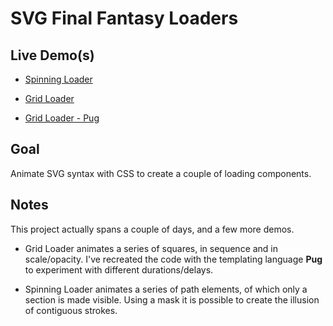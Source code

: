 # SVG Final Fantasy Loaders

## Live Demo(s)

- [Spinning Loader](https://codepen.io/borntofrappe/full/mdeyYQV)

- [Grid Loader](https://codepen.io/borntofrappe/pen/gOabbqY)

- [Grid Loader - Pug](https://codepen.io/borntofrappe/pen/dyYPMBG)

## Goal

Animate SVG syntax with CSS to create a couple of loading components.

## Notes

This project actually spans a couple of days, and a few more demos.

- Grid Loader animates a series of squares, in sequence and in scale/opacity. I've recreated the code with the templating language **Pug** to experiment with different durations/delays.

- Spinning Loader animates a series of path elements, of which only a section is made visible. Using a mask it is possible to create the illusion of contiguous strokes.
